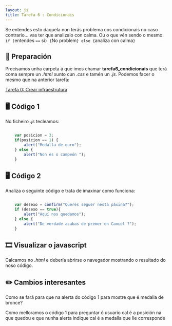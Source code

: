 ```yaml
---
layout: js
title: Tarefa 6 : Condicionais
---
```

Se entendes esto daquela non terás problema cos condicionais no caso contrario... vas ter que analizalo con calma. Ou o que vén sendo o mesmo: `if (`entendes `==` si`) {`No problem`} else {`analiza con calma`}`

## 🧺 Preparación

Precisamos unha carpeta á que imos chamar **tarefa6_condicionais** que terá coma sempre un *.html* xunto cun *.css* e tamén un *.js.* Podemos facer o mesmo que na anterior tarefa:

[ Tarefa 0: Crear infraestrutura](./t0.md)

## 🖥 Código 1

No ficheiro *.js* tecleamos:
```js

    var posicion = 3;
    if(posicion == 1) {
    	alert("Medalla de ouro");
    } else {
    	alert("Non es o campeón ");
    }
```

## 🖥 Código 2

Analiza o  seguinte código e trata de imaxinar como funciona:

```js

    var desexo = confirm("Queres seguer nesta páxina?");
    if (desexo == true){
    	alert("Aquí nos quedamos");
    } else {
    	alert("De verdade acabas de premer en Cancel ?");
    }
```

## 🎞 Visualizar o javascript

Calcamos no *.html* e debería abrirse o navegador mostrando o resultado do noso código.

## ✏️ Cambios interesantes

Como se fará para que na alerta do código 1 para mostre que é medalla de bronce? 

Como melloramos o código 1 para preguntar ó usuario cal é a posición na que quedou e que nunha alerta indique cal é a medalla que lle corresponde